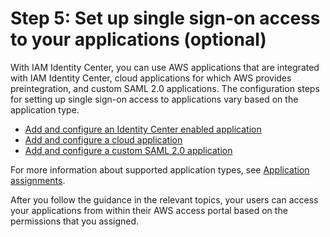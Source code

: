 # Step 5: Set up single sign\-on access to your applications \(optional\)<a name="set-up-single-sign-on-access-to-applications"></a>

With IAM Identity Center, you can use AWS applications that are integrated with IAM Identity Center, cloud applications for which AWS provides preintegration, and custom SAML 2\.0 applications\. The configuration steps for setting up single sign\-on access to applications vary based on the application type\. 
+ [Add and configure an Identity Center enabled application](awsapps.md#awsapps-add-config-app)
+ [Add and configure a cloud application](saasapps.md#saasapps-addconfigapp)
+ [Add and configure a custom SAML 2\.0 application](samlapps.md#addconfigcustomapp)

For more information about supported application types, see [Application assignments](manage-your-applications.md)\.

After you follow the guidance in the relevant topics, your users can access your applications from within their AWS access portal based on the permissions that you assigned\.